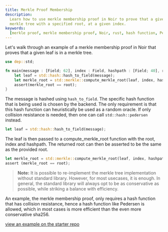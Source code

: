```yaml
---
title: Merkle Proof Membership
description:
  Learn how to use merkle membership proof in Noir to prove that a given leaf is a member of a
  merkle tree with a specified root, at a given index.
keywords:
  [merkle proof, merkle membership proof, Noir, rust, hash function, Pedersen, sha256, merkle tree]
---
```


Let's walk through an example of a merkle membership proof in Noir that proves that a given leaf is
in a merkle tree.

```rust
use dep::std;

fn main(message : [Field; 62], index : Field, hashpath : [Field; 40], root : Field) {
    let leaf = std::hash::hash_to_field(message);
    let merkle_root = std::merkle::compute_merkle_root(leaf, index, hashpath);
    assert(merkle_root == root);
}

```

The message is hashed using `hash_to_field`. The specific hash function that is being used is chosen
by the backend. The only requirement is that this hash function can heuristically be used as a
random oracle. If only collision resistance is needed, then one can call `std::hash::pedersen`
instead.

```rust
let leaf = std::hash::hash_to_field(message);
```

The leaf is then passed to a compute_merkle_root function with the root, index and hashpath. The returned root can then be asserted to be the same as the provided root.

```rust
let merkle_root = std::merkle::compute_merkle_root(leaf, index, hashpath);
assert (merkle_root == root);
```

> **Note:** It is possible to re-implement the merkle tree implementation without standard library.
> However, for most usecases, it is enough. In general, the standard library will always opt to be
> as conservative as possible, while striking a balance with efficiency.

An example, the merkle membership proof, only requires a hash function that has collision
resistance, hence a hash function like Pedersen is allowed, which in most cases is more efficient
than the even more conservative sha256.

[view an example on the starter repo](https://github.com/noir-lang/noir-starter/blob/49dcdb31a6be3605b0d870e6dab3aa6c79416304/stealthdrop/circuits/src/main.nr#L20)
